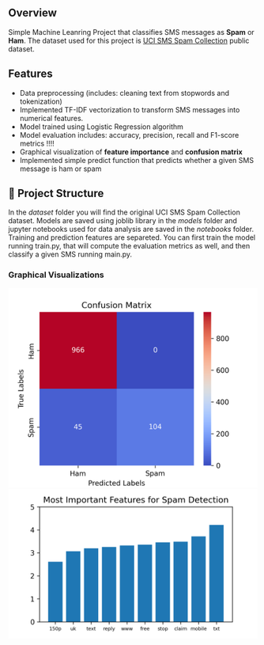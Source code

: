 ## Overview

Simple Machine Leanring Project that classifies SMS messages as **Spam** or **Ham**. The dataset used for this project is [UCI SMS Spam Collection](https://archive.ics.uci.edu/dataset/228/sms+spam+collection) public dataset.

## Features 
- Data preprocessing (includes: cleaning text from stopwords and tokenization)
- Implemented TF-IDF vectorization to transform SMS messages into numerical features.
- Model trained using Logistic Regression algorithm
- Model evaluation includes: accuracy, precision, recall and F1-score metrics !!!!
- Graphical visualization of **feature importance** and **confusion matrix** 
- Implemented simple predict function that predicts whether a given SMS message is ham or spam
## :file_folder: Project Structure 
In the *dataset* folder you will find the original UCI SMS Spam Collection dataset. Models are saved using joblib library in the *models* folder and jupyter notebooks used for data analysis are saved in the *notebooks* folder.
Training and prediction features are separeted. You can first train the model running train.py, that will compute the evaluation metrics as well, and then classify a given SMS running main.py.

### Graphical Visualizations
![alt text](notebooks/Confusion-Matrix.png)
![alt text](notebooks/Spam-Features.png)